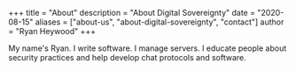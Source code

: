 +++
title = "About"
description = "About Digital Sovereignty"
date = "2020-08-15"
aliases = ["about-us", "about-digital-sovereignty", "contact"]
author = "Ryan Heywood"
+++

My name's Ryan. I write software. I manage servers. I educate people about
security practices and help develop chat protocols and software.
